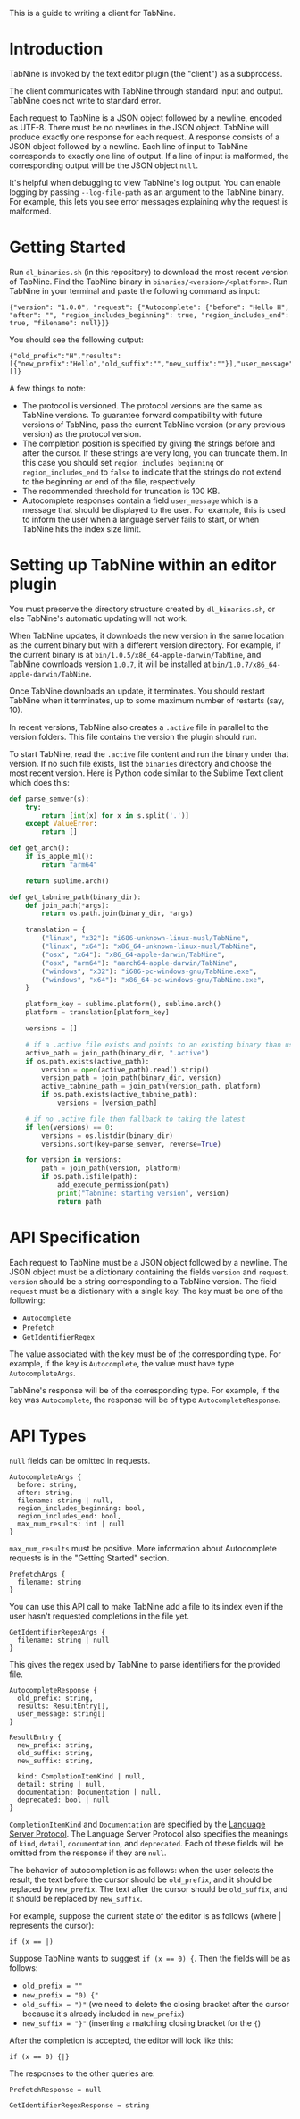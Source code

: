 This is a guide to writing a client for TabNine.

# Introduction

TabNine is invoked by the text editor plugin (the "client") as a subprocess.

The client communicates with TabNine through standard input and output. TabNine does not write to standard error.

Each request to TabNine is a JSON object followed by a newline, encoded as UTF-8. There must be no newlines in the JSON object.
TabNine will produce exactly one response for each request. A response consists of a JSON object followed by a newline.
Each line of input to TabNine corresponds to exactly one line of output. If a line of input is malformed, the corresponding output will be the JSON object `null`.

It's helpful when debugging to view TabNine's log output. You can enable logging by passing `--log-file-path` as an argument to the TabNine binary.
For example, this lets you see error messages explaining why the request is malformed.

# Getting Started

Run `dl_binaries.sh` (in this repository) to download the most recent version of TabNine.
Find the TabNine binary in `binaries/<version>/<platform>`.
Run TabNine in your terminal and paste the following command as input:

```
{"version": "1.0.0", "request": {"Autocomplete": {"before": "Hello H", "after": "", "region_includes_beginning": true, "region_includes_end": true, "filename": null}}}
```
You should see the following output:
```
{"old_prefix":"H","results":[{"new_prefix":"Hello","old_suffix":"","new_suffix":""}],"user_message":[]}
```
A few things to note:
- The protocol is versioned. The protocol versions are the same as TabNine versions. To guarantee forward compatibility with future versions of TabNine, pass the current TabNine version (or any previous version) as the protocol version.
- The completion position is specified by giving the strings before and after the cursor. If these strings are very long, you can truncate them. In this case you should set `region_includes_beginning` or `region_includes_end` to `false` to indicate that the strings do not extend to the beginning or end of the file, respectively.
- The recommended threshold for truncation is 100 KB.
- Autocomplete responses contain a field `user_message` which is a message that should be displayed to the user. For example, this is used to inform the user when a language server fails to start, or when TabNine hits the index size limit.

# Setting up TabNine within an editor plugin

You must preserve the directory structure created by `dl_binaries.sh`, or else TabNine's automatic updating will not work.

When TabNine updates, it downloads the new version in the same location as the current binary but with a different version directory. For example, if the current binary is at `bin/1.0.5/x86_64-apple-darwin/TabNine`, and TabNine downloads version `1.0.7`, it will be installed at `bin/1.0.7/x86_64-apple-darwin/TabNine`.

Once TabNine downloads an update, it terminates. You should restart TabNine when it terminates, up to some maximum number of restarts (say, 10).

In recent versions, TabNine also creates a `.active` file in parallel to the version folders. This file contains the version the plugin should run.

To start TabNine, read the `.active` file content and run the binary under that version. If no such file exists, list the `binaries` directory and choose the most recent version. Here is Python code similar to the Sublime Text client which does this:
```python
def parse_semver(s):
    try:
        return [int(x) for x in s.split('.')]
    except ValueError:
        return []

def get_arch():
    if is_apple_m1():
        return "arm64"

    return sublime.arch()

def get_tabnine_path(binary_dir):
    def join_path(*args):
        return os.path.join(binary_dir, *args)

    translation = {
        ("linux", "x32"): "i686-unknown-linux-musl/TabNine",
        ("linux", "x64"): "x86_64-unknown-linux-musl/TabNine",
        ("osx", "x64"): "x86_64-apple-darwin/TabNine",
        ("osx", "arm64"): "aarch64-apple-darwin/TabNine",
        ("windows", "x32"): "i686-pc-windows-gnu/TabNine.exe",
        ("windows", "x64"): "x86_64-pc-windows-gnu/TabNine.exe",
    }

    platform_key = sublime.platform(), sublime.arch()
    platform = translation[platform_key]

    versions = []

    # if a .active file exists and points to an existing binary than use it
    active_path = join_path(binary_dir, ".active")
    if os.path.exists(active_path):
        version = open(active_path).read().strip()
        version_path = join_path(binary_dir, version)
        active_tabnine_path = join_path(version_path, platform)
        if os.path.exists(active_tabnine_path):
            versions = [version_path]

    # if no .active file then fallback to taking the latest
    if len(versions) == 0:
        versions = os.listdir(binary_dir)
        versions.sort(key=parse_semver, reverse=True)

    for version in versions:
        path = join_path(version, platform)
        if os.path.isfile(path):
            add_execute_permission(path)
            print("Tabnine: starting version", version)
            return path
```

# API Specification

Each request to TabNine must be a JSON object followed by a newline. The JSON object must be a dictionary containing the fields `version` and `request`. `version` should be a string corresponding to a TabNine version. The field `request` must be a dictionary with a single key. The key must be one of the following:
- `Autocomplete`
- `Prefetch`
- `GetIdentifierRegex`

The value associated with the key must be of the corresponding type. For example, if the key is `Autocomplete`, the value must have type `AutocompleteArgs`.

TabNine's response will be of the corresponding type. For example, if the key was `Autocomplete`, the response will be of type `AutocompleteResponse`.

# API Types

`null` fields can be omitted in requests.

```
AutocompleteArgs {
  before: string,
  after: string,
  filename: string | null,
  region_includes_beginning: bool,
  region_includes_end: bool,
  max_num_results: int | null
}
```

`max_num_results` must be positive. More information about Autocomplete requests is in the "Getting Started" section.

```
PrefetchArgs {
  filename: string
}
```
You can use this API call to make TabNine add a file to its index even if the user hasn't requested completions in the file yet.

```
GetIdentifierRegexArgs {
  filename: string | null
}
```
This gives the regex used by TabNine to parse identifiers for the provided file.

```
AutocompleteResponse {
  old_prefix: string,
  results: ResultEntry[],
  user_message: string[]
}
```

```
ResultEntry {
  new_prefix: string,
  old_suffix: string,
  new_suffix: string,

  kind: CompletionItemKind | null,
  detail: string | null,
  documentation: Documentation | null,
  deprecated: bool | null
}
```

`CompletionItemKind` and `Documentation` are specified by the [Language Server Protocol](https://microsoft.github.io/language-server-protocol/specification).
The Language Server Protocol also specifies the meanings of `kind`, `detail`, `documentation`, and `deprecated`. Each of these fields will be omitted from the response if they are `null`.

The behavior of autocompletion is as follows: when the user selects the result, the text before the cursor should be `old_prefix`, and it should be replaced by `new_prefix`. The text after the cursor should be `old_suffix`, and it should be replaced by `new_suffix`.

For example, suppose the current state of the editor is as follows (where \| represents the cursor):

```
if (x == |)
```

Suppose TabNine wants to suggest `if (x == 0) {`. Then the fields will be as follows:
- `old_prefix = ""`
- `new_prefix = "0) {"`
- `old_suffix = ")"` (we need to delete the closing bracket after the cursor because it's already included in `new_prefix`)
- `new_suffix = "}"` (inserting a matching closing bracket for the `{`)

After the completion is accepted, the editor will look like this:
```
if (x == 0) {|}
```

The responses to the other queries are:

```
PrefetchResponse = null
```

```
GetIdentifierRegexResponse = string
```
